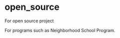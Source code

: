 open_source
===========

For open source project

For programs such as Neighborhood School Program.
